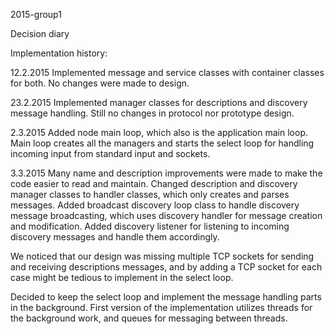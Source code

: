 2015-group1

Decision diary

Implementation history:

12.2.2015
Implemented message and service classes with container classes for both.
No changes were made to design.

23.2.2015
Implemented manager classes for descriptions and discovery message handling.
Still no changes in protocol nor prototype design.

2.3.2015
Added node main loop, which also is the application main loop. Main loop
creates all the managers and starts the select loop for handling incoming
 input from standard input and sockets.

3.3.2015
Many name and description improvements were made to make the code easier to
read and maintain. Changed description and discovery manager classes to
handler classes, which only creates and parses messages. Added broadcast
discovery loop class to handle discovery message broadcasting, which uses
discovery handler for message creation and modification. Added discovery
listener for listening to incoming discovery messages and handle them accordingly.

We noticed that our design was missing multiple TCP sockets for sending and
receiving descriptions messages, and by adding a TCP socket for each case
might be tedious to implement in the select loop.

Decided to keep the select loop and implement the message handling parts in
the background. First version of the implementation utilizes threads for
the background work, and queues for messaging between threads.